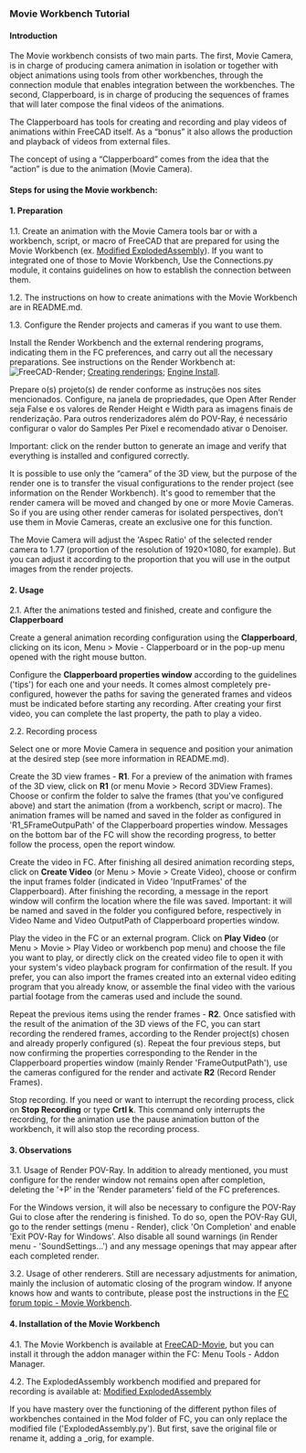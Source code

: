 ### Movie Workbench Tutorial
        
#### Introduction

The Movie workbench consists of two main parts. The first, Movie Camera, is in charge of producing camera animation in isolation or together with object animations using tools from other workbenches, through the connection module that enables integration between the workbenches. The second, Clapperboard, is in charge of producing the sequences of frames that will later compose the final videos of the animations.

The Clapperboard has tools for creating and recording and play videos of animations within FreeCAD itself.  As a “bonus” it also allows the production and playback of videos from external files.

The concept of using a “Clapperboard” comes from the idea that the “action” is due to the animation (Movie Camera).

#### Steps for using the Movie workbench:

#### 1. Preparation

1.1. Create an animation with the Movie Camera tools bar or with a workbench, script, or macro of FreeCAD that are prepared for using the Movie Workbench (ex. [Modified ExplodedAssembly](https://github.com/Francisco-Rosa/ExplodedAssembly)). If you want to integrated one of those to Movie Workbench, Use the Connections.py module, it contains guidelines on how to establish the connection between them.

1.2. The instructions on how to create animations with the Movie Workbench are in README.md.

1.3. Configure the Render projects and cameras if you want to use them.

Install the Render Workbench and the external rendering programs, indicating them in the FC preferences, and carry out all the necessary preparations. See instructions on the Render Workbench at:
![FreeCAD-Render](ttps://github.com/FreeCAD/FreeCAD-render); [Creating renderings](https://wiki.freecadweb.org/Manual:Creating_renderings); [Engine Install](https://github.com/FreeCAD/FreeCAD-render/blob/master/docs/EngineInstall.md).

Prepare o(s) projeto(s) de render conforme as instruções nos sites mencionados. Configure, na janela de propriedades, que Open After Render seja False e os valores de Render Height e Width para as imagens finais de renderização. Para outros renderizadores além do POV-Ray, é necessário configurar o valor do Samples Per Pixel e recomendado ativar o Denoiser.

Important: click on the render button to generate an image and verify that everything is installed and configured correctly.
    
It is possible to use only the “camera” of the 3D view, but the purpose of the render one is to transfer the visual configurations to the render project (see information on the Render Workbench). It's good to remember that the render camera will be moved and changed by one or more Movie Cameras. So if you are using other render cameras for isolated perspectives, don't use them in Movie Cameras, create an exclusive one for this function.

The Movie Camera will adjust the 'Aspec Ratio' of the selected render camera to 1.77 (proportion of the resolution of 1920×1080, for example). But you can adjust it according to the proportion that you will use in the output images from the render projects.
     
#### 2. Usage

2.1. After the animations tested and finished, create and configure the **Clapperboard**

Create a general animation recording configuration using the **Clapperboard**, clicking on its icon, Menu > Movie - Clapperboard or in the pop-up menu opened with the right mouse button.

Configure the **Clapperboard properties window** according to the guidelines ('tips') for each one and your needs. It comes almost completely pre-configured, however the paths for saving the generated frames and videos must be indicated before starting any recording. After creating your first video, you can complete the last property, the path to play a video.
     
2.2. Recording process

Select one or more Movie Camera in sequence and position your animation at the desired step (see more information in README.md).

Create the 3D view frames - **R1**. For a preview of the animation with frames of the 3D view, click on **R1** (or menu Movie > Record 3DView Frames). Choose or confirm the folder to salve the frames (that you've configured above)  and start the animation (from a workbench, script or macro). The animation frames will be named and saved in the folder as configured in 'R1_5FrameOutpuPath' of the Clapperboard properties window. Messages on the bottom bar of the FC will show the recording progress, to better follow the process, open the report window.

Create the video in FC. After finishing all desired animation recording steps, click on **Create Video** (or Menu > Movie > Create Video), choose or confirm the input frames folder (indicated in Video 'InputFrames' of the Clapperboard). After finishing the recording, a message in the report window will confirm the location where the file was saved. Important: it will be named and saved in the folder you configured before, respectively in Video Name and Video OutputPath of Clapperboard properties window.

Play the video in the FC or an external program. Click on **Play Video** (or Menu > Movie > Play Video or workbench pop menu) and choose the file you want to play, or directly click on the created video file to open it with your system's video playback program for confirmation of the result. If you prefer, you can also import the frames created into an external video editing program that you already know, or assemble the final video with the various partial footage from the cameras used and include the sound.

Repeat the previous items using the render frames - **R2**. Once satisfied with the result of the animation of the 3D views of the FC, you can start recording the rendered frames, according to the Render project(s) chosen and already properly configured (s). Repeat the four previous steps, but now confirming the properties corresponding to the Render in the Clapperboard properties window (mainly Render 'FrameOutputPath'), use the cameras configured for the render and activate **R2** (Record Render Frames).

Stop recording. If you need or want to interrupt the recording process, click on **Stop Recording** or type **Crtl k**. This command only interrupts the recording, for the animation use the pause animation button of the workbench, it will also stop the recording process.

#### 3. Observations

3.1. Usage of Render POV-Ray. In addition to already mentioned, you must configure for the render window not remains open after completion, deleting the '+P' in the 'Render parameters' field of the FC preferences.

For the Windows version, it will also be necessary to configure the POV-Ray Gui to close after the rendering is finished. To do so, open the POV-Ray GUI, go to the render settings (menu - Render), click 'On Completion' and enable 'Exit POV-Ray for Windows'. Also disable all sound warnings (in Render menu - 'SoundSettings...') and any message openings that may appear after each completed render.

3.2. Usage of other renderers. Still are necessary adjustments for animation, mainly the inclusion of automatic closing of the program window. If anyone knows how and wants to contribute, please post the instructions in the [FC forum topic - Movie Workbench](https://forum.freecadweb.org/viewtopic.php?f=8&t=74432).

#### 4. Installation of the Movie Workbench
    
4.1. The Movie Workbench is available at [FreeCAD-Movie](https://github.com/Francisco-Rosa/FreeCAD-Movie), but you can install it through the addon manager within the FC: Menu Tools - Addon Manager.

4.2. The ExplodedAssembly workbench modified and prepared for recording is available at: [Modified ExplodedAssembly](https://github.com/Francisco-Rosa/ExplodedAssembly)

If you have mastery over the functioning of the different python files of workbenches contained in the Mod folder of FC, you can only replace the modified file ('ExplodedAssembly.py'). But first, save the original file or rename it, adding a _orig, for example.
